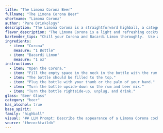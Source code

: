 ```yaml
---
title: "The Limona Corona Beer"
fullname: "The Limona Corona Beer"
shortname: "Limona Corona"
author: "Pure Drinkology"
description: "The Limona Corona is a straightforward highball, a category popularized in the late 19th century. This simple combination of beer and flavored liqueur, likely originated in a casual setting, highlighting the refreshing and vibrant flavors of both ingredients. "
flavor_description: "The Limona Corona is a light and refreshing cocktail.  The Corona beer provides a crisp, malty base, while the Bacardi Limon adds a vibrant citrus kick.  The combination creates a sweet and tangy flavor that is perfect for a hot day or a casual gathering.  The citrus notes are amplified by the addition of lime juice, creating a zesty and invigorating experience. "
bartender_tips: "Chill your Corona and Bacardi Limon thoroughly.  Use a tall glass filled with ice. Pour Bacardi Limon first, followed by Corona.  Gently stir to mix, keeping the head of the Corona intact. Garnish with a lime wedge and a pinch of salt on the rim for a salty-sweet kick.  Enjoy responsibly! "
ingredients:
  - item: "Corona"
    measure: "1 Bottle"
  - item: "Bacardi Limon"
    measure: "1 oz"
instructions:
  - item: "Open the Corona."
  - item: "Fill the empty space in the neck in the bottle with the rum."
  - item: "The bottle should be filled to the top."
  - item: "Plug the bottle with your thumb or the palm of your hand."
  - item: "Turn the bottle upside-down so the rum and beer mix."
  - item: "Turn the bottle rightside-up, unplug, and drink."
glass: "Beer Glass"
category: "beer"
has_alcohol: true
base_spirit:
family: "highball"
visual: "## LLM Prompt: Describe the appearance of a Limona Corona cocktail.Imagine a tall, frosted glass filled with **icy cold Corona beer**. The golden hue of the beer is illuminated by the **sunlight reflecting off the condensation** on the glass.  **Atop the beer rests a generous pour of Bacardi Limon**, its **vibrant yellow color creating a distinct layer** that contrasts with the beer below.  **The Bacardi Limon is slightly cloudy**, with tiny **bits of lime zest swirling within**.  **A thin slice of lime** decorates the rim of the glass, adding a **fresh, green accent** to the overall composition.  **The cocktail is garnished with a lime wedge** nestled on the rim, its **bright green color** contrasting beautifully with the yellow Bacardi Limon.  **Small bubbles rise from the depths of the beer**, creating a **dynamic and refreshing** visual. **Focus on the following details:*** **The layering of the Corona and Bacardi Limon*** **The color contrast between the two ingredients*** **The condensation on the glass and its effect on the lighting*** **The texture of the Bacardi Limon (slightly cloudy with zest particles)*** **The freshness of the lime garnish** "
source: "thecocktaildb"
---
```


